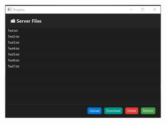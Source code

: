 <picture>
 <source media="(prefers-color-scheme: dark)" srcset="[[https://github.com/GiperB0la/GiperbolaBook/blob/main/Screen.png](https://github.com/GiperB0la/Dropbox/blob/main/Screen.jpg](https://github.com/GiperB0la/Dropbox-Java/blob/main/Screen.jpg))">
 <source media="(prefers-color-scheme: light)" srcset="YOUR-LIGHTMODE-IMAGE">
 <img alt="Screen" src="Screen.jpg">
</picture>
